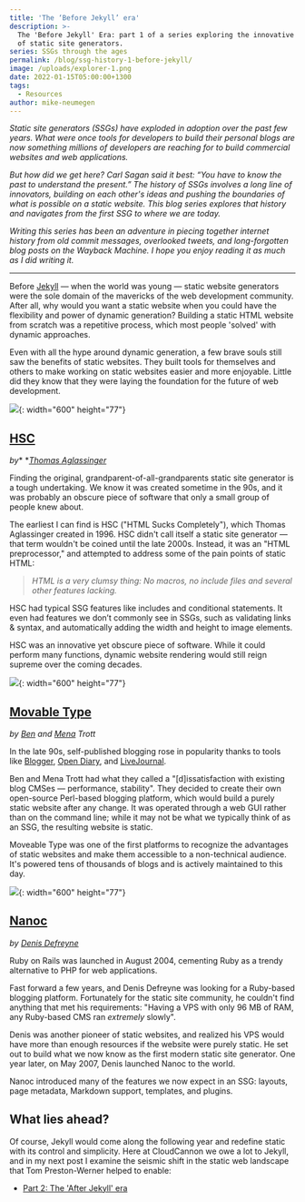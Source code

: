 ```yaml
---
title: 'The ‘Before Jekyll’ era'
description: >-
  The 'Before Jekyll' Era: part 1 of a series exploring the innovative history
  of static site generators.
series: SSGs through the ages
permalink: /blog/ssg-history-1-before-jekyll/
image: /uploads/explorer-1.png
date: 2022-01-15T05:00:00+1300
tags:
  - Resources
author: mike-neumegen
---
```

*Static site generators (SSGs) have exploded in adoption over the past few years. What were once tools for developers to build their personal blogs are now something millions of developers are reaching for to build commercial websites and web applications.*

*But how did we get here? Carl Sagan said it best: “You have to know the past to understand the present.” The history of SSGs involves a long line of innovators, building on each other's ideas and pushing the boundaries of what is possible on a static website. This blog series explores that history and navigates from the first SSG to where we are today.*

*Writing this series has been an adventure in piecing together internet history from old commit messages, overlooked tweets, and long-forgotten blog posts on the Wayback Machine. I hope you enjoy reading it as much as I did writing it.*

---

Before [Jekyll](https://jekyllrb.com/) — when the world was young — static website generators were the sole domain of the mavericks of the web development community. After all, why would you want a static website when you could have the flexibility and power of dynamic generation? Building a static HTML website from scratch was a repetitive process, which most people 'solved' with dynamic approaches.

Even with all the hype around dynamic generation, a few brave souls still saw the benefits of static websites. They built tools for themselves and others to make working on static websites easier and more enjoyable. Little did they know that they were laying the foundation for the future of web development.

![](https://dam-cdn.cloudcannon.com/blog/uploads/h-timeline.svg){: width="600" height="77"}

## **[HSC](https://github.com/mbethke/hsc)**

*by** **[Thomas Aglassinger](https://twitter.com/taglassinger)*

Finding the original, grandparent-of-all-grandparents static site generator is a tough undertaking. We know it was created sometime in the 90s, and it was probably an obscure piece of software that only a small group of people knew about.

The earliest I can find is HSC ("HTML Sucks Completely"), which Thomas Aglassinger created in 1996. HSC didn't call itself a static site generator — that term wouldn't be coined until the late 2000s. Instead, it was an "HTML preprocessor," and attempted to address some of the pain points of static HTML:

> *HTML is a very clumsy thing: No macros, no include files and several other features lacking.*

HSC had typical SSG features like includes and conditional statements. It even had features we don’t commonly see in SSGs, such as validating links & syntax, and automatically adding the width and height to image elements.

HSC was an innovative yet obscure piece of software. While it could perform many functions, dynamic website rendering would still reign supreme over the coming decades.

![](https://dam-cdn.cloudcannon.com/blog/uploads/m-timeline.svg){: width="600" height="77"}

## [Movable Type](https://www.movabletype.org/)

*by [Ben](https://twitter.com/btrott) and [Mena](https://twitter.com/dollarshort) Trott*

In the late 90s, self-published blogging rose in popularity thanks to tools like [Blogger](https://www.blogger.com/), [Open Diary](https://www.opendiary.com/), and [LiveJournal](https://www.livejournal.com/).

Ben and Mena Trott had what they called a "\[d\]issatisfaction with existing blog CMSes — performance, stability". They decided to create their own open-source Perl-based blogging platform, which would build a purely static website after any change. It was operated through a web GUI rather than on the command line; while it may not be what we typically think of as an SSG, the resulting website is static.

Moveable Type was one of the first platforms to recognize the advantages of static websites and make them accessible to a non-technical audience. It's powered tens of thousands of blogs and is actively maintained to this day.

![](https://dam-cdn.cloudcannon.com/blog/uploads/n-timeline.svg){: width="600" height="77"}

## [Nanoc](https://github.com/nanoc/nanoc)

*by [Denis Defreyne](https://twitter.com/ddfreyne)*

Ruby on Rails was launched in August 2004, cementing Ruby as a trendy alternative to PHP for web applications.

Fast forward a few years, and Denis Defreyne was looking for a Ruby-based blogging platform. Fortunately for the static site community, he couldn't find anything that met his requirements: "Having a VPS with only 96 MB of RAM, any Ruby-based CMS ran *extremely* slowly".

Denis was another pioneer of static websites, and realized his VPS would have more than enough resources if the website were purely static. He set out to build what we now know as the first modern static site generator. One year later, on May 2007, Denis launched Nanoc to the world.

Nanoc introduced many of the features we now expect in an SSG: layouts, page metadata, Markdown support, templates, and plugins.

## What lies ahead?

Of course, Jekyll would come along the following year and redefine static with its control and simplicity. Here at CloudCannon we owe a lot to Jekyll, and in my next post I examine the seismic shift in the static web landscape that Tom Preston-Werner helped to enable:

* [Part 2: The 'After Jekyll' era](/blog/ssg-history-2-after-jekyll/)
